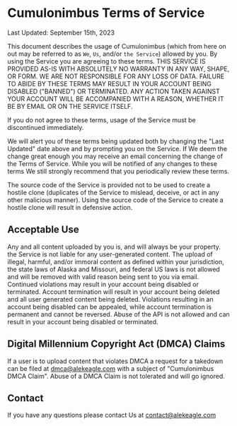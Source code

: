 # Cumulonimbus Terms of Service

Last Updated: September 15th, 2023

This document describes the usage of Cumulonimbus (which from here on out may be referred to as `We`, `Us`, and/or `the Service`) allowed by you. By using the Service you are agreeing to these terms. THIS SERVICE IS PROVIDED AS-IS WITH ABSOLUTELY NO WARRANTY IN ANY WAY, SHAPE, OR FORM. WE ARE NOT RESPONSIBLE FOR ANY LOSS OF DATA. FAILURE TO ABIDE BY THESE TERMS MAY RESULT IN YOUR ACCOUNT BEING DISABLED ("BANNED") OR TERMINATED. ANY ACTION TAKEN AGAINST YOUR ACCOUNT WILL BE ACCOMPANIED WITH A REASON, WHETHER IT BE BY EMAIL OR ON THE SERVICE ITSELF.

If you do not agree to these terms, usage of the Service must be discontinued immediately.

We will alert you of these terms being updated both by changing the "Last Updated" date above and by prompting you on the Service. If We deem the change great enough you may receive an email concerning the change of the Terms of Service. While you will be notified of any changes to these terms We still strongly recommend that you periodically review these terms.

The source code of the Service is provided not to be used to create a hostile clone (duplicates of the Service to mislead, deceive, or act in any other malicious manner). Using the source code of the Service to create a hostile clone will result in defensive action.

## Acceptable Use

Any and all content uploaded by you is, and will always be your property. the Service is not liable for any user-generated content. The upload of illegal, harmful, and/or immoral content as defined within your jurisdiction, the state laws of Alaska and Missouri, and federal US laws is not allowed and will be removed with valid reason being sent to you via email. Continued violations may result in your account being disabled or terminated. Account termination will result in your account being deleted and all user generated content being deleted. Violations resulting in an account being disabled can be appealed, while account termination is permanent and cannot be reversed. Abuse of the API is not allowed and can result in your account being disabled or terminated.

## Digital Millennium Copyright Act (DMCA) Claims

If a user is to upload content that violates DMCA a request for a takedown can be filed at dmca@alekeagle.com with a subject of "Cumulonimbus DMCA Claim". Abuse of a DMCA Claim is not tolerated and will go ignored.

## Contact

If you have any questions please contact Us at contact@alekeagle.com
